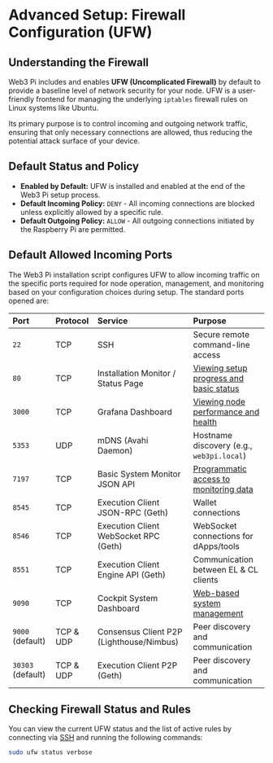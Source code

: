 # Advanced Setup: Firewall Configuration (UFW)

## Understanding the Firewall

Web3 Pi includes and enables **UFW (Uncomplicated Firewall)** by default to provide a baseline level of network security for your node. UFW is a user-friendly frontend for managing the underlying `iptables` firewall rules on Linux systems like Ubuntu.

Its primary purpose is to control incoming and outgoing network traffic, ensuring that only necessary connections are allowed, thus reducing the potential attack surface of your device.

## Default Status and Policy

- **Enabled by Default:** UFW is installed and enabled at the end of the Web3 Pi setup process.
- **Default Incoming Policy:** `DENY` - All incoming connections are blocked unless explicitly allowed by a specific rule.
- **Default Outgoing Policy:** `ALLOW` - All outgoing connections initiated by the Raspberry Pi are permitted.

## Default Allowed Incoming Ports

The Web3 Pi installation script configures UFW to allow incoming traffic on the specific ports required for node operation, management, and monitoring based on your configuration choices during setup. The standard ports opened are:

| Port              | Protocol  | Service                                  | Purpose                                                                          |
| :---------------- | :-------- | :--------------------------------------- | :------------------------------------------------------------------------------- |
| `22`              | TCP       | SSH                                      | Secure remote command-line access                                                |
| `80`              | TCP       | Installation Monitor / Status Page       | [Viewing setup progress and basic status](../monitoring/installation-monitor.md) |
| `3000`            | TCP       | Grafana Dashboard                        | [Viewing node performance and health](../monitoring/grafana.md)                  |
| `5353`            | UDP       | mDNS (Avahi Daemon)                      | Hostname discovery (e.g., `web3pi.local`)                                        |
| `7197`            | TCP       | Basic System Monitor JSON API            | [Programmatic access to monitoring data](../monitoring/system-monitor.md)        |
| `8545`            | TCP       | Execution Client JSON-RPC (Geth)         | Wallet connections                                                               |
| `8546`            | TCP       | Execution Client WebSocket RPC (Geth)    | WebSocket connections for dApps/tools                                            |
| `8551`            | TCP       | Execution Client Engine API (Geth)       | Communication between EL & CL clients                                            |
| `9090`            | TCP       | Cockpit System Dashboard                 | [Web-based system management](../management/cockpit/dashboard.md)                |
| `9000` (default)  | TCP & UDP | Consensus Client P2P (Lighthouse/Nimbus) | Peer discovery and communication                                                 |
| `30303` (default) | TCP & UDP | Execution Client P2P (Geth)              | Peer discovery and communication                                                 |

## Checking Firewall Status and Rules

You can view the current UFW status and the list of active rules by connecting via [SSH](../management/ssh.md) and running the following commands:

```bash
sudo ufw status verbose
```
